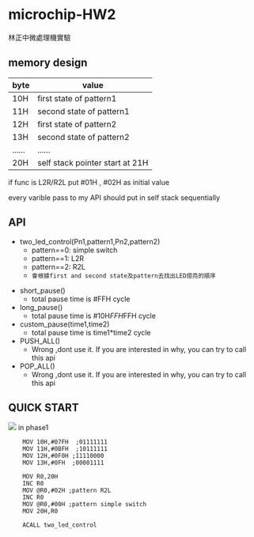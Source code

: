# microchip-HW2
林正中微處理機實驗

## memory design

|byte|value|
|----|-----|
|10H |first state of pattern1|
|11H |second state of pattern1|
|12H |first state of pattern2|
|13H |second state of pattern2|
|......|......|
|20H|self stack pointer start at 21H|

if func is L2R/R2L put #01H , #02H as initial value

every varible pass to my API should put in self stack sequentially

## API
- two_led_control(Pn1,pattern1,Pn2,pattern2)
    - pattern==0: simple switch 
    - pattern==1: L2R 
    - pattern==2: R2L 
    - `會根據first and second state及pattern去找出LED燈亮的順序`
<!-- - LED_L2R(Pn)
- LED_R2L(Pn)
- LED_costum_switch(Pn,pattarn1,pattarn2) -->
- short_pause() 
    - total pause time is #FFH cycle
- long_pause()
    - total pause time is #10H*FFH*FFH cycle
- custom_pause(time1,time2)
    - total pause time is time1*time2 cycle
- PUSH_ALL()
    - Wrong ,dont use it. If you are interested in why, you can try to call this api
- POP_ALL()
    - Wrong ,dont use it. If you are interested in why, you can try to call this api 
## QUICK START
![](https://i.imgur.com/dnFPcQk.png)
in phase1
```
    MOV 10H,#07FH  ;01111111
    MOV 11H,#0BFH  ;10111111
    MOV 12H,#0F0H ;11110000
    MOV 13H,#0FH  ;00001111

    MOV R0,20H
    INC R0
    MOV @R0,#02H ;pattern R2L
    INC R0
    MOV @R0,#00H ;pattern simple switch
    MOV 20H,R0
    
    ACALL two_led_control
```

